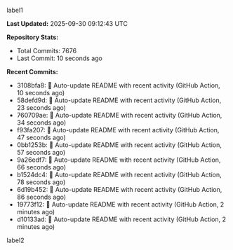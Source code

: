 
label1 
<!-- ACTIVITY_START -->
**Last Updated:** 2025-09-30 09:12:43 UTC

**Repository Stats:**
- Total Commits: 7676
- Last Commit: 10 seconds ago

**Recent Commits:**
- 3108bfa8: 🤖 Auto-update README with recent activity (GitHub Action, 10 seconds ago)
- 58defd9d: 🤖 Auto-update README with recent activity (GitHub Action, 23 seconds ago)
- 760709ae: 🤖 Auto-update README with recent activity (GitHub Action, 34 seconds ago)
- f93fa207: 🤖 Auto-update README with recent activity (GitHub Action, 47 seconds ago)
- 0bb1253b: 🤖 Auto-update README with recent activity (GitHub Action, 57 seconds ago)
- 9a26edf7: 🤖 Auto-update README with recent activity (GitHub Action, 66 seconds ago)
- b1524dc4: 🤖 Auto-update README with recent activity (GitHub Action, 78 seconds ago)
- 6d19b452: 🤖 Auto-update README with recent activity (GitHub Action, 86 seconds ago)
- 19773f12: 🤖 Auto-update README with recent activity (GitHub Action, 2 minutes ago)
- d10133ad: 🤖 Auto-update README with recent activity (GitHub Action, 2 minutes ago)
<!-- ACTIVITY_END -->

label2
